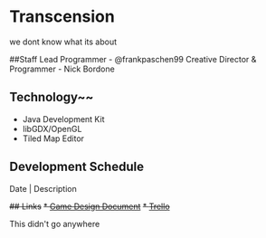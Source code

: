 # Transcension

we dont know what its about

##Staff
Lead Programmer - @frankpaschen99
Creative Director & Programmer - Nick Bordone

## Technology~~
* Java Development Kit
* libGDX/OpenGL
* Tiled Map Editor

## Development Schedule
Date | Description


~~## Links~~
 ~~* [Game Design Document]()~~
 ~~* [Trello](https://trello.com/b/u0ZzYFgU/transcension-rpg)~~

This didn't go anywhere
